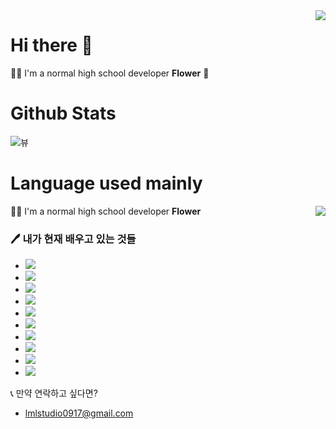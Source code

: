 <img align="right" src="https://github-readme-stats.vercel.app/api?username=nobrain0917&show_icons=true&theme=tokyonight" />

# Hi there 👋 
🙋‍♂️ I'm a normal high school developer **Flower** 🌸

# Github Stats   
![뷰](https://komarev.com/ghpvc/?username=nobrain0917)

# Language used mainly

<img align="right" src="https://github-readme-stats.vercel.app/api/top-langs/?username=nobrain0917&layout=compact&hide=css,xml&theme=tokyonight" />

🙋‍♂️ I'm a normal high school developer **Flower**
 ###  🖊 내가 현재 배우고 있는 것들
 - <img src="https://img.shields.io/badge/C%23-23912?style=flat-square&logo=c%20sharp&logoColor=white"/>
 - <img src="https://img.shields.io/badge/Unity-000000?style=flat-square&logo=unity&logoColor=white"/>
 - <img src="https://img.shields.io/badge/C++-00599C?style=flat-square&logo=c%2b%2b&logoColor=white"/>
 - <img src="https://img.shields.io/badge/Unreal%20Engine-313131?style=flat-square&logo=unreal%20engine&logoColor=white"/>
 - <img src="https://img.shields.io/badge/Java-007396?style=flat-square&logo=java&logoColor=white"/>
 - <img src="https://img.shields.io/badge/JavaScript-F7DF1E?style=flat-square&logo=javascript&logoColor=white"/>
 - <img src="https://img.shields.io/badge/TypeScript-3178C6?style=flat-square&logo=typescript&logoColor=white"/>
 - <img src="https://img.shields.io/badge/Node.js-339933?style=flat-square&logo=node.js&logoColor=white"/>
 - <img src="https://img.shields.io/badge/Python-3776ab?style=flat-square&logo=python&logoColor=white"/>
 - <img src="https://img.shields.io/badge/Android-3ddc84?style=flat-square&logo=android&logoColor=white"/>
 
📞 만약 연락하고 싶다면?
 - lmlstudio0917@gmail.com
